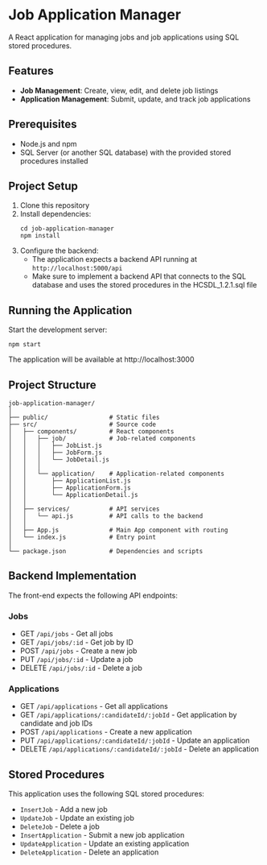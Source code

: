 # Job Application Manager

A React application for managing jobs and job applications using SQL stored procedures.

## Features

- **Job Management**: Create, view, edit, and delete job listings
- **Application Management**: Submit, update, and track job applications

## Prerequisites

- Node.js and npm
- SQL Server (or another SQL database) with the provided stored procedures installed

## Project Setup

1. Clone this repository
2. Install dependencies:
   ```
   cd job-application-manager
   npm install
   ```
3. Configure the backend:
   - The application expects a backend API running at `http://localhost:5000/api`
   - Make sure to implement a backend API that connects to the SQL database and uses the stored procedures in the HCSDL_1.2.1.sql file

## Running the Application

Start the development server:
```
npm start
```

The application will be available at http://localhost:3000

## Project Structure

```
job-application-manager/
│
├── public/                 # Static files
├── src/                    # Source code
│   ├── components/         # React components
│   │   ├── job/            # Job-related components
│   │   │   ├── JobList.js
│   │   │   ├── JobForm.js
│   │   │   └── JobDetail.js
│   │   │
│   │   └── application/    # Application-related components
│   │       ├── ApplicationList.js
│   │       ├── ApplicationForm.js
│   │       └── ApplicationDetail.js
│   │
│   ├── services/           # API services
│   │   └── api.js          # API calls to the backend
│   │
│   ├── App.js              # Main App component with routing
│   └── index.js            # Entry point
│
└── package.json            # Dependencies and scripts
```

## Backend Implementation

The front-end expects the following API endpoints:

### Jobs
- GET `/api/jobs` - Get all jobs
- GET `/api/jobs/:id` - Get job by ID
- POST `/api/jobs` - Create a new job
- PUT `/api/jobs/:id` - Update a job
- DELETE `/api/jobs/:id` - Delete a job

### Applications
- GET `/api/applications` - Get all applications
- GET `/api/applications/:candidateId/:jobId` - Get application by candidate and job IDs
- POST `/api/applications` - Create a new application
- PUT `/api/applications/:candidateId/:jobId` - Update an application
- DELETE `/api/applications/:candidateId/:jobId` - Delete an application

## Stored Procedures

This application uses the following SQL stored procedures:

- `InsertJob` - Add a new job
- `UpdateJob` - Update an existing job
- `DeleteJob` - Delete a job
- `InsertApplication` - Submit a new job application
- `UpdateApplication` - Update an existing application
- `DeleteApplication` - Delete an application

